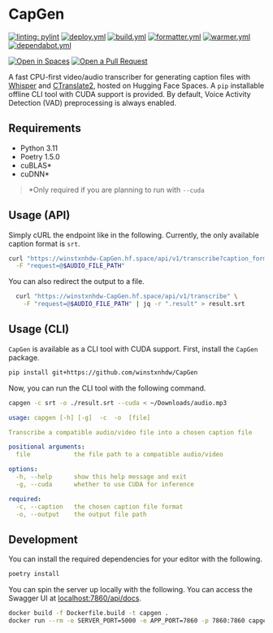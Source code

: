 # CapGen

[![linting: pylint](https://img.shields.io/badge/linting-pylint-yellowgreen)](https://github.com/PyCQA/pylint)
[![deploy.yml](https://github.com/winstxnhdw/CapGen/actions/workflows/deploy.yml/badge.svg)](https://github.com/winstxnhdw/CapGen/actions/workflows/deploy.yml)
[![build.yml](https://github.com/winstxnhdw/CapGen/actions/workflows/build.yml/badge.svg)](https://github.com/winstxnhdw/CapGen/actions/workflows/build.yml)
[![formatter.yml](https://github.com/winstxnhdw/CapGen/actions/workflows/formatter.yml/badge.svg)](https://github.com/winstxnhdw/CapGen/actions/workflows/formatter.yml)
[![warmer.yml](https://github.com/winstxnhdw/CapGen/actions/workflows/warmer.yml/badge.svg)](https://github.com/winstxnhdw/CapGen/actions/workflows/warmer.yml)
[![dependabot.yml](https://github.com/winstxnhdw/CapGen/actions/workflows/dependabot.yml/badge.svg)](https://github.com/winstxnhdw/CapGen/actions/workflows/dependabot.yml)

[![Open in Spaces](https://huggingface.co/datasets/huggingface/badges/raw/main/open-in-hf-spaces-md-dark.svg)](https://huggingface.co/spaces/winstxnhdw/CapGen)
[![Open a Pull Request](https://huggingface.co/datasets/huggingface/badges/raw/main/open-a-pr-md-dark.svg)](https://github.com/winstxnhdw/CapGen/compare)

A fast CPU-first video/audio transcriber for generating caption files with [Whisper](https://openai.com/research/whisper) and [CTranslate2](https://github.com/OpenNMT/CTranslate2), hosted on Hugging Face Spaces. A `pip` installable offline CLI tool with CUDA support is provided. By default, Voice Activity Detection (VAD) preprocessing is always enabled.

## Requirements

- Python 3.11
- Poetry 1.5.0
- cuBLAS*
- cuDNN*

> *Only required if you are planning to run with `--cuda`

## Usage (API)

Simply cURL the endpoint like in the following. Currently, the only available caption format is `srt`.

```bash
curl "https://winstxnhdw-CapGen.hf.space/api/v1/transcribe?caption_format=$CAPTION_FORMAT" \
  -F "request=@$AUDIO_FILE_PATH"
```

You can also redirect the output to a file.

```bash
  curl "https://winstxnhdw-CapGen.hf.space/api/v1/transcribe" \
    -F "request=@$AUDIO_FILE_PATH" | jq -r ".result" > result.srt
```

## Usage (CLI)

`CapGen` is available as a CLI tool with CUDA support. First, install the `CapGen` package.

```bash
pip install git+https://github.com/winstxnhdw/CapGen
```

Now, you can run the CLI tool with the following command.

```bash
capgen -c srt -o ./result.srt --cuda < ~/Downloads/audio.mp3
```

```yaml
usage: capgen [-h] [-g]  -c  -o  [file]

Transcribe a compatible audio/video file into a chosen caption file

positional arguments:
  file            the file path to a compatible audio/video

options:
  -h, --help      show this help message and exit
  -g, --cuda      whether to use CUDA for inference

required:
  -c, --caption   the chosen caption file format
  -o, --output    the output file path
```

## Development

You can install the required dependencies for your editor with the following.

```bash
poetry install
```

You can spin the server up locally with the following. You can access the Swagger UI at [localhost:7860/api/docs](http://localhost:7860/api/docs).

```bash
docker build -f Dockerfile.build -t capgen .
docker run --rm -e SERVER_PORT=5000 -e APP_PORT=7860 -p 7860:7860 capgen
```
